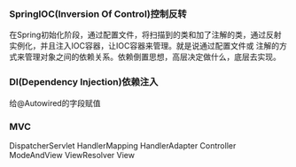 ### SpringIOC(Inversion Of Control)控制反转
在Spring初始化阶段，通过配置文件，将扫描到的类和加了注解的类，通过反射实例化，并且注入IOC容器，让IOC容器来管理。就是说通过配置文件或
注解的方式来管理对象之间的依赖关系。依赖倒置思想，高层决定做什么，底层去实现。
### DI(Dependency Injection)依赖注入
给@Autowired的字段赋值
### MVC
DispatcherServlet
HandlerMapping
HandlerAdapter
Controller
ModeAndView
ViewResolver
View